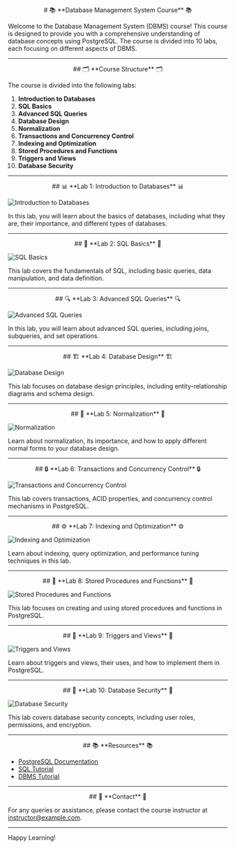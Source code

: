 <center># 📚 **Database Management System Course** 📚</center>

Welcome to the Database Management System (DBMS) course! This course is designed to provide you with a comprehensive understanding of database concepts using PostgreSQL. The course is divided into 10 labs, each focusing on different aspects of DBMS.

---

<center>## 🗂️ **Course Structure** 🗂️</center>

The course is divided into the following labs:

1. **Introduction to Databases**
2. **SQL Basics**
3. **Advanced SQL Queries**
4. **Database Design**
5. **Normalization**
6. **Transactions and Concurrency Control**
7. **Indexing and Optimization**
8. **Stored Procedures and Functions**
9. **Triggers and Views**
10. **Database Security**

---

<center>## 📊 **Lab 1: Introduction to Databases** 📊</center>

![Introduction to Databases](https://via.placeholder.com/600x400)

In this lab, you will learn about the basics of databases, including what they are, their importance, and different types of databases.

---

<center>## 📝 **Lab 2: SQL Basics** 📝</center>

![SQL Basics](https://via.placeholder.com/600x400)

This lab covers the fundamentals of SQL, including basic queries, data manipulation, and data definition.

---

<center>## 🔍 **Lab 3: Advanced SQL Queries** 🔍</center>

![Advanced SQL Queries](https://via.placeholder.com/600x400)

In this lab, you will learn about advanced SQL queries, including joins, subqueries, and set operations.

---

<center>## 🏗️ **Lab 4: Database Design** 🏗️</center>

![Database Design](https://via.placeholder.com/600x400)

This lab focuses on database design principles, including entity-relationship diagrams and schema design.

---

<center>## 🔄 **Lab 5: Normalization** 🔄</center>

![Normalization](https://via.placeholder.com/600x400)

Learn about normalization, its importance, and how to apply different normal forms to your database design.

---

<center>## 🔒 **Lab 6: Transactions and Concurrency Control** 🔒</center>

![Transactions and Concurrency Control](https://via.placeholder.com/600x400)

This lab covers transactions, ACID properties, and concurrency control mechanisms in PostgreSQL.

---

<center>## ⚙️ **Lab 7: Indexing and Optimization** ⚙️</center>

![Indexing and Optimization](https://via.placeholder.com/600x400)

Learn about indexing, query optimization, and performance tuning techniques in this lab.

---

<center>## 📜 **Lab 8: Stored Procedures and Functions** 📜</center>

![Stored Procedures and Functions](https://via.placeholder.com/600x400)

This lab focuses on creating and using stored procedures and functions in PostgreSQL.

---

<center>## 🔔 **Lab 9: Triggers and Views** 🔔</center>

![Triggers and Views](https://via.placeholder.com/600x400)

Learn about triggers and views, their uses, and how to implement them in PostgreSQL.

---

<center>## 🔐 **Lab 10: Database Security** 🔐</center>

![Database Security](https://via.placeholder.com/600x400)

This lab covers database security concepts, including user roles, permissions, and encryption.

---

<center>## 📚 **Resources** 📚</center>

- [PostgreSQL Documentation](https://www.postgresql.org/docs/)
- [SQL Tutorial](https://www.w3schools.com/sql/)
- [DBMS Tutorial](https://www.tutorialspoint.com/dbms/index.htm)

---

<center>## 📧 **Contact** 📧</center>

For any queries or assistance, please contact the course instructor at [instructor@example.com](mailto:instructor@example.com).

---

Happy Learning!
